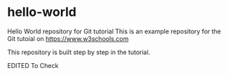 # hello-world
Hello World repository for Git tutorial
This is an example repository for the Git tutoial on https://www.w3schools.com

This repository is built step by step in the tutorial.

EDITED To Check
